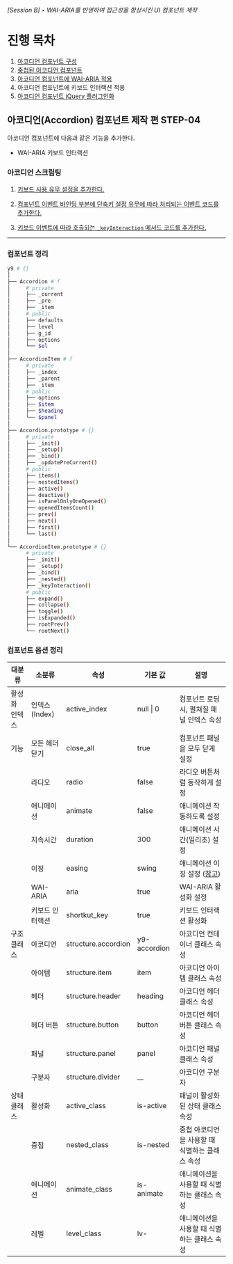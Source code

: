 ###### [Session B] ‣ WAI-ARIA를 반영하여 접근성을 향상시킨 UI 컴포넌트 제작

# 진행 목차

1. [아코디언 컴포넌트 구성](../STEP-1__basic/README.md)
1. [중첩된 아코디언 컴포넌트](../STEP-2__nested/README.md)
1. [아코디언 컴포넌트에 WAI-ARIA 적용](../STEP-3__wai-aria/README.md)
1. 아코디언 컴포넌트에 키보드 인터랙션 적용
1. [아코디언 컴포넌트 jQuery 플러그인화](../STEP-5__jquery-plugin/README.md)

## **아코디언(Accordion) 컴포넌트** 제작 편 **STEP-04**

아코디언 컴포넌트에 다음과 같은 기능을 추가한다.

- WAI-ARIA 키보드 인터랙션

### 아코디언 스크립팅

1. <a href="https://github.com/niawa/AOA/blob/master/2017/10.27/Session_B/practice/STEP-4__keyboard/component/y9.Accordion%400.0.4.js#L42" target="_blank">키보드 사용 유무 설정을 추가한다.</a>

2. <a href="https://github.com/niawa/AOA/blob/master/2017/10.27/Session_B/practice/STEP-4__keyboard/component/y9.Accordion%400.0.4.js#L528-L530" target="_blank">컴포넌트 이벤트 바인딩 부분에 단축키 설정 유무에 따라 처리되는 이벤트 코드를 추가한다.</a>

3. <a href="https://github.com/niawa/AOA/blob/master/2017/10.27/Session_B/practice/STEP-4__keyboard/component/y9.Accordion%400.0.4.js#L549-L586" target="_blank">키보드 이벤트에 따라 호출되는 `_keyInteraction` 메서드 코드를 추가한다.</a>

---

### 컴포넌트 정리

```sh
y9 # {}
│
├── Accordion # f
│     # private
│     ├── _current
│     ├── _pre
│     ├── _item
│     # public
│     ├── defaults
│     ├── level
│     ├── g_id
│     ├── options
│     └── $el
│
├── AccordionItem # f
│     # private
│     ├── _index
│     ├── _parent
│     ├── _item
│     # public
│     ├── options
│     ├── $item
│     ├── $heading
│     └── $panel
│
├── Accordion.prototype # {}
│     # private
│     ├── _init()
│     ├── _setup()
│     ├── _bind()
│     ├── _updatePreCurrent()
│     # public
│     ├── items()
│     ├── nestedItems()
│     ├── active()
│     ├── deactive()
│     ├── isPanelOnlyOneOpened()
│     ├── openedItemsCount()
│     ├── prev()
│     ├── next()
│     ├── first()
│     └── last()
│
└── AccordionItem.prototype # {}
      # private
      ├── _init()
      ├── _setup()
      ├── _bind()
      ├── _nested()
      ├── _keyInteraction()
      # public
      ├── expand()
      ├── collapse()
      ├── toggle()
      ├── isExpanded()
      ├── rootPrev()
      └── rootNext()
```

### 컴포넌트 옵션 정리

대분류 | 소분류 | 속성 | 기본 값 | 설명
----- | ---- | ---- | --- | ---
활성화 인덱스 | 인덱스(Index) | active_index | null \| 0 | 컴포넌트 로딩시, 펼쳐질 패널 인덱스 속성
기능 | 모든 헤더 닫기 | close_all | true | 컴포넌트 패널을 모두 닫게 설정
| | 라디오 | radio | false | 라디오 버튼처럼 동작하게 설정
| | 애니메이션 | animate | false | 애니메이션 작동하도록 설정
| | 지속시간 | duration | 300 | 애니메이션 시간(밀리초) 설정
| | 이징 | easing | swing | 애니메이션 이징 설정 ([참고](http://easings.net/ko))
| | WAI-ARIA | aria | true | WAI-ARIA 활성화 설정
| | 키보드 인터랙션 | shortkut_key | true | 키보드 인터랙션 활성화
구조 클래스 | 아코디언 | structure.accordion | y9-accordion | 아코디언 컨테이너 클래스 속성
| | 아이템 | structure.item | item | 아코디언 아이템 클래스 속성
| | 헤더 | structure.header | heading | 아코디언 헤더 클래스 속성
| | 헤더 버튼 | structure.button | button | 아코디언 헤더 버튼 클래스 속성
| | 패널 | structure.panel | panel | 아코디언 패널 클래스 속성
| | 구분자 | structure.divider | __ | 아코디언 구분자
상태 클래스 | 활성화 | active_class | is-active | 패널이 활성화된 상태 클래스 속성
| | 중첩 | nested_class | is-nested | 중첩 아코디언을 사용할 때 식별하는 클래스 속성
| | 애니메이션 | animate_class | is-animate | 애니메이션을 사용할 때 식별하는 클래스 속성
| | 레벨 | level_class | lv- | 애니메이션을 사용할 때 식별하는 클래스 속성

